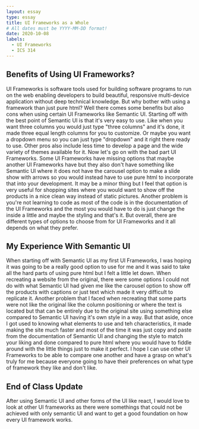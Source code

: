 ```yaml
---
layout: essay
type: essay
title: UI Frameworks as a Whole
# All dates must be YYYY-MM-DD format!
date: 2020-10-08
labels:
  - UI Frameworks
  - ICS 314
---
```


## Benefits of Using UI Frameworks?

UI Frameworks is software tools used for building software programs to run on the web enabling developers to build beautiful, responsive multi-device application without deep technical knowledge. But why bother with using a framework than just pure html? Well there comes some benefits but also cons when using certain UI Frameworks like Semantic UI. Starting off with the best point of Semantic UI is that it's very easy to use. Like when you want three columns you would just type "three columns" and it's done, it made three equal length columns for you to customize. Or maybe you want a dropdown menu so you can just type "dropdown" and it right there ready to use. Other pros also include less time to develop a page and the wide variety of themes available for it. Now let's go on with the bad part UI Frameworks. Some UI Frameworks have missing options that maybe another UI Frameworks have but they also don't have something like Semantic UI where it does not have the carousel option to make a slide show with arrows so you would instead have to use pure html to incorporate that into your development. It may be a minor thing but I feel that option is very useful for shopping sites where you would want to show off the products in a nice clean way instead of static pictures. Another problem is you're not learning to code as most of the code is in the documentation of the UI Frameworks and the most you would have to do is just change the inside a little and maybe the styling and that's it. But overall, there are different types of options to choose from for UI Frameworks and it all depends on what they prefer.

## My Experience With Semantic UI

When starting off with Semantic UI as my first UI Frameworks, I was hoping it was going to be a really good option to use for me and it was said to take all the hard parts of using pure html but I felt a little let down. When recreating a website from the original, there were some options I could not do with what Semantic UI had given me like the carousel option to show off the products with captions or just text which made it very difficult to replicate it. Another problem that I faced when recreating that some parts were not like the original like the column positioning or where the text is located but that can be entirely due to the original site using something else compared to Semantic UI having it's own style in a way. But that aside, once I got used to knowing what elements to use and teh characteristics, it made making the site much faster and most of the time it was just copy and paste from the documentation of Semantic UI and changing the style to match your liking and done compared to pure html where you would have to fiddle around with the little things just to make it perfect. I hope I can use other UI Frameworks to be able to compare one another and have a grasp on what's truly for me because everyone going to have their preferences on what type of framework they like and don't like.

## End of Class Update

After using Semantic UI and other forms of the UI like react, I would love to look at other UI frameworks as there were somethings that could not be achieved with only semantic UI and want to get a good foundation on how every UI framework works.